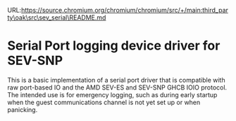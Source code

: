 URL:https://source.chromium.org/chromium/chromium/src/+/main:third_party\oak\src\sev_serial\README.md
# Serial Port logging device driver for SEV-SNP

This is a basic implementation of a serial port driver that is compatible with
raw port-based IO and the AMD SEV-ES and SEV-SNP GHCB IOIO protocol. The
intended use is for emergency logging, such as during early startup when the
guest communications channel is not yet set up or when panicking.
